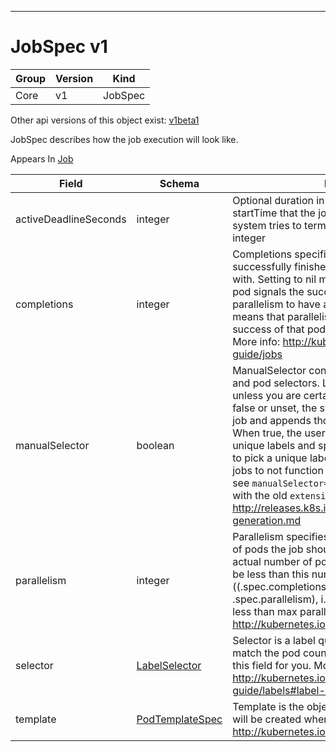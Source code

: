 

-----------
# JobSpec v1



Group        | Version     | Kind
------------ | ---------- | -----------
Core | v1 | JobSpec




<aside class="notice">Other api versions of this object exist: <a href="#jobspec-v1beta1">v1beta1</a> </aside>


JobSpec describes how the job execution will look like.

<aside class="notice">
Appears In <a href="#job-v1">Job</a> </aside>

Field        | Schema     | Description
------------ | ---------- | -----------
activeDeadlineSeconds | integer | Optional duration in seconds relative to the startTime that the job may be active before the system tries to terminate it; value must be positive integer
completions | integer | Completions specifies the desired number of successfully finished pods the job should be run with.  Setting to nil means that the success of any pod signals the success of all pods, and allows parallelism to have any positive value.  Setting to 1 means that parallelism is limited to 1 and the success of that pod signals the success of the job. More info: http://kubernetes.io/docs/user-guide/jobs
manualSelector | boolean | ManualSelector controls generation of pod labels and pod selectors. Leave `manualSelector` unset unless you are certain what you are doing. When false or unset, the system pick labels unique to this job and appends those labels to the pod template.  When true, the user is responsible for picking unique labels and specifying the selector.  Failure to pick a unique label may cause this and other jobs to not function correctly.  However, You may see `manualSelector=true` in jobs that were created with the old `extensions/v1beta1` API. More info: http://releases.k8s.io/HEAD/docs/design/selector-generation.md
parallelism | integer | Parallelism specifies the maximum desired number of pods the job should run at any given time. The actual number of pods running in steady state will be less than this number when ((.spec.completions - .status.successful) < .spec.parallelism), i.e. when the work left to do is less than max parallelism. More info: http://kubernetes.io/docs/user-guide/jobs
selector | [LabelSelector](#labelselector-v1) | Selector is a label query over pods that should match the pod count. Normally, the system sets this field for you. More info: http://kubernetes.io/docs/user-guide/labels#label-selectors
template | [PodTemplateSpec](#podtemplatespec-v1) | Template is the object that describes the pod that will be created when executing a job. More info: http://kubernetes.io/docs/user-guide/jobs






